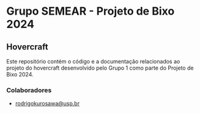 # Grupo SEMEAR - Projeto de Bixo 2024

## Hovercraft

Este repositório contém o código e a documentação relacionados ao projeto do hovercraft desenvolvido pelo Grupo 1 como parte do Projeto de Bixo 2024.

### Colaboradores
- [rodrigokurosawa@usp.br](mailto:rodrigokurosawa@usp.br)

